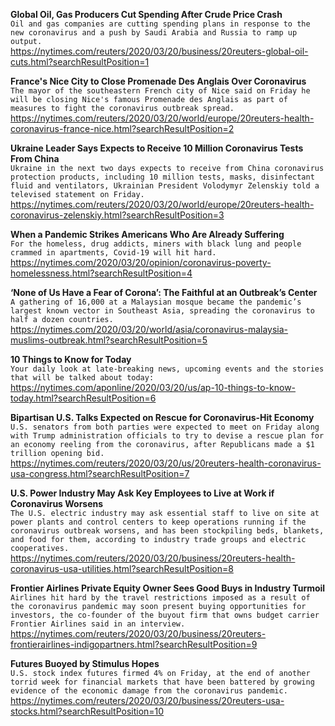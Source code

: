 **Global Oil, Gas Producers Cut Spending After Crude Price Crash**\
`Oil and gas companies are cutting spending plans in response to the new coronavirus and a push by Saudi Arabia and Russia to ramp up output. `\
https://nytimes.com/reuters/2020/03/20/business/20reuters-global-oil-cuts.html?searchResultPosition=1

**France's Nice City to Close Promenade Des Anglais Over Coronavirus**\
`The mayor of the southeastern French city of Nice said on Friday he will be closing Nice's famous Promenade des Anglais as part of measures to fight the coronavirus outbreak spread.`\
https://nytimes.com/reuters/2020/03/20/world/europe/20reuters-health-coronavirus-france-nice.html?searchResultPosition=2

**Ukraine Leader Says Expects to Receive 10 Million Coronavirus Tests From China**\
`Ukraine in the next two days expects to receive from China coronavirus protection products, including 10 million tests, masks, disinfectant fluid and ventilators, Ukrainian President Volodymyr Zelenskiy told a televised statement on Friday.`\
https://nytimes.com/reuters/2020/03/20/world/europe/20reuters-health-coronavirus-zelenskiy.html?searchResultPosition=3

**When a Pandemic Strikes Americans Who Are Already Suffering**\
`For the homeless, drug addicts, miners with black lung and people crammed in apartments, Covid-19 will hit hard.`\
https://nytimes.com/2020/03/20/opinion/coronavirus-poverty-homelessness.html?searchResultPosition=4

**‘None of Us Have a Fear of Corona’: The Faithful at an Outbreak’s Center**\
`A gathering of 16,000 at a Malaysian mosque became the pandemic’s largest known vector in Southeast Asia, spreading the coronavirus to half a dozen countries.`\
https://nytimes.com/2020/03/20/world/asia/coronavirus-malaysia-muslims-outbreak.html?searchResultPosition=5

**10 Things to Know for Today**\
`Your daily look at late-breaking news, upcoming events and the stories that will be talked about today: `\
https://nytimes.com/aponline/2020/03/20/us/ap-10-things-to-know-today.html?searchResultPosition=6

**Bipartisan U.S. Talks Expected on Rescue for Coronavirus-Hit Economy**\
`U.S. senators from both parties were expected to meet on Friday along with Trump administration officials to try to devise a rescue plan for an economy reeling from the coronavirus, after Republicans made a $1 trillion opening bid.`\
https://nytimes.com/reuters/2020/03/20/us/20reuters-health-coronavirus-usa-congress.html?searchResultPosition=7

**U.S. Power Industry May Ask Key Employees to Live at Work if Coronavirus Worsens**\
`The U.S. electric industry may ask essential staff to live on site at power plants and control centers to keep operations running if the coronavirus outbreak worsens, and has been stockpiling beds, blankets, and food for them, according to industry trade groups and electric cooperatives.`\
https://nytimes.com/reuters/2020/03/20/business/20reuters-health-coronavirus-usa-utilities.html?searchResultPosition=8

**Frontier Airlines Private Equity Owner Sees Good Buys in Industry Turmoil**\
`Airlines hit hard by the travel restrictions imposed as a result of the coronavirus pandemic may soon present buying opportunities for investors, the co-founder of the buyout firm that owns budget carrier Frontier Airlines said in an interview.`\
https://nytimes.com/reuters/2020/03/20/business/20reuters-frontierairlines-indigopartners.html?searchResultPosition=9

**Futures Buoyed by Stimulus Hopes**\
`U.S. stock index futures firmed 4% on Friday, at the end of another torrid week for financial markets that have been battered by growing evidence of the economic damage from the coronavirus pandemic.`\
https://nytimes.com/reuters/2020/03/20/business/20reuters-usa-stocks.html?searchResultPosition=10

